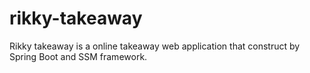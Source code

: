 # rikky-takeaway

Rikky takeaway is a online takeaway web application that construct by Spring Boot and SSM framework.
